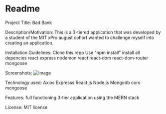 # Readme

Project Title: Bad Bank 

Description/Motivation: 
This is a 3-tiered application that was developed by a student of the MIT xPro august cohort 
wanted to challenge myself into creating an application. 

Installation Guidelines: 
	Clone this repo
  Use "npm install" 
  install all depencies 
  react
  express
  nodemon
  react
  react-dom 
  react-dom-router 
  mongoose

Screenshots: 
![image](https://github.com/abbasiumair/Readme/assets/113158547/8b2c3c73-e4a0-4bc1-aec1-4d0a365c5dcb)

Technology used: 
Axios
Expresss 
React.js
Node.js
Mongodb 
cors
mongoose

Features: full functioning 3-tier application using the MERN stack

License: MIT license 

